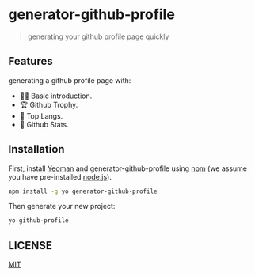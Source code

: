 # generator-github-profile

> generating your github profile page quickly

## Features

generating a github profile page with:

- 👨‍💻 Basic introduction.
- 🏆 Github Trophy.
- 🥰 Top Langs.
- 🏅 Github Stats.

## Installation

First, install [Yeoman](http://yeoman.io) and generator-github-profile using [npm](https://www.npmjs.com/) (we assume you have pre-installed [node.js](https://nodejs.org/)).

```bash
npm install -g yo generator-github-profile
```

Then generate your new project:

```bash
yo github-profile
```

## LICENSE

[MIT](https://github.com/yyz945947732/generator-github-profile/blob/master/LICENSE)
